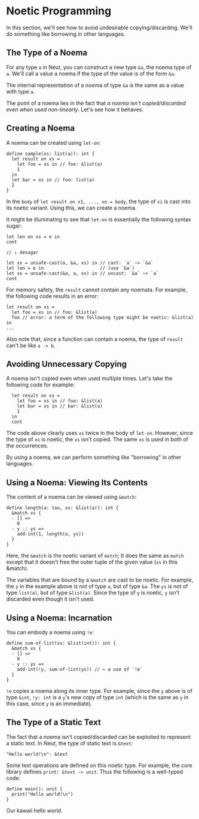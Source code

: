 # Noetic Programming

In this section, we'll see how to avoid undesirable copying/discarding. We'll do something like borrowing in other languages.

## The Type of a Noema

For any type `a` in Neut, you can construct a new type `&a`, the noema type of `a`. We'll call a value a noema if the type of the value is of the form `&a`.

The internal representation of a noema of type `&a` is the same as a value with type `a`.

The point of a noema lies in the fact that *a noema isn't copied/discarded even when used non-linearly*. Let's see how it behaves.

## Creating a Noema

A noema can be created using `let-on`:

```neut
define sample(xs: list(a)): int {
  let result on xs =
    let foo = xs in // foo: &list(a)
    1
  in
  let bar = xs in // foo: list(a)
  2
}
```

In the `body` of `let result on x1, ..., xn = body`, the type of `xi` is cast into its noetic variant. Using this, we can create a noema.

It might be illuminating to see that `let-on` is essentially the following syntax sugar:

```neut
let len on xs = e in
cont

// ↓ desugar

let xs = unsafe-cast(a, &a, xs) in // cast: `a` ~> `&a`
let len = e in                     // (use `&a`)
let xs = unsafe-cast(&a, a, xs) in // uncast: `&a` ~> `a`
cont
```

For memory safety, the `result` cannot contain any noemata. For example, the following code results in an error:

```neut
let result on xs =
  let foo = xs in // foo: &list(a)
  foo // error: a term of the following type might be noetic: &list(a)
in
...
```

Also note that, since a function can contain a noema, the type of `result` can't be like `a -> b`.

## Avoiding Unnecessary Copying

A noema isn't copied even when used multiple times. Let's take the following code for example:

```neut
  let result on xs =
    let foo = xs in // foo: &list(a)
    let bar = xs in // bar: &list(a)
    1
  in
  cont
```

The code above clearly uses `xs` twice in the body of `let-on`. However, since the type of `xs` is noetic, the `xs` isn't copied. The same `xs` is used in both of the occurrences.

By using a noema, we can perform something like "borrowing" in other languages.

## Using a Noema: Viewing Its Contents

The content of a noema can be viewed using `&match`:

```neut
define length(a: tau, xs: &list(a)): int {
  &match xs {
  - [] =>
    0
  - y :: ys =>
    add-int(1, length(a, ys))
  }
}
```

Here, the `&match` is the noetic variant of `match`; It does the same as `match` except that it doesn't free the outer tuple of the given value (`xs` in this &match).

The variables that are bound by a `&match` are cast to be noetic. For example, the `y` in the example above is not of type `a`, but of type `&a`. The `ys` is not of type `list(a)`, but of type `&list(a)`. Since the type of `y` is noetic, `y` isn't discarded even though it isn't used.

## Using a Noema: Incarnation

You can embody a noema using `!e`:

```neut
define sum-of-list(xs: &list(int)): int {
  &match xs {
  - [] =>
    0
  - y :: ys =>
    add-int(!y, sum-of-list(ys)) // ← a use of `!e`
  }
}
```

`!e` copies a noema along its inner type. For example, since the `y` above is of type `&int`, `!y: int` is a `y`'s new copy of type `int` (which is the same as `y` in this case, since `y` is an immediate).

## The Type of a Static Text

The fact that a noema isn't copied/discarded can be exploited to represent a static text. In Neut, the type of static text is `&text`:

```neut
"Hello world!\n": &text
```

Some text operations are defined on this noetic type. For example, the core library defines `print: &text -> unit`. Thus the following is a well-typed code:

```neut
define main(): unit {
  print("Hello world!\n")
}
```

Our kawaii hello world.

